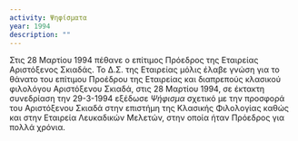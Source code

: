 ```yaml
---
activity: Ψηφίσματα
year: 1994
description: ""
---
```


Στις 28 Μαρτίου 1994 πέθανε ο επίτιμος Πρόεδρος της Εταιρείας Αριστόξενος Σκιαδάς. Το Δ.Σ. της Εταιρείας μόλις έλαβε γνώση για το θάνατο του επίτιμου Προέδρου της Εταιρείας και διαπρεπούς κλασικού φιλολόγου Αριστόξενου Σκιαδά, στις 28 Μαρτίου 1994, σε έκτακτη συνεδρίαση την 29-3-1994 εξέδωσε *Ψήφισμα* σχετικό με την προσφορά του Αριστόξενου Σκιαδά στην επιστήμη της Κλασικής Φιλολογίας καθώς και στην Εταιρεία Λευκαδικών Μελετών, στην οποία ήταν Πρόεδρος για πολλά χρόνια.

